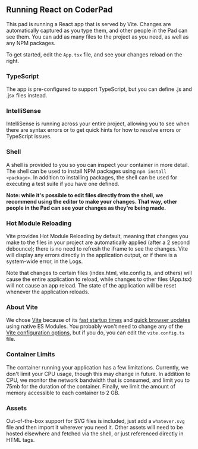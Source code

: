 ## Running React on CoderPad

This pad is running a React app that is served by Vite.  Changes are automatically captured as you type them, and other people in the Pad can see them.  You can add as many files to the project as you need, as well as any NPM packages.

To get started, edit the `App.tsx` file, and see your changes reload on the right.

### TypeScript

The app is pre-configured to support TypeScript, but you can define .js and .jsx files instead.

### IntelliSense

IntelliSense is running across your entire project, allowing you to see when there are syntax errors or to get quick hints for how to resolve errors or TypeScript issues.

### Shell

A shell is provided to you so you can inspect your container in more detail.  The shell can be used to install NPM packages using `npm install <package>`.  In addition to installing packages, the shell can be used for executing a test suite if you have one defined.

**Note: while it's possible to edit files directly from the shell, we recommend using the editor to make your changes.  That way, other people in the Pad can see your changes as they're being made.**

### Hot Module Reloading

Vite provides Hot Module Reloading by default, meaning that changes you make to the files in your project are automatically applied (after a 2 second debounce); there is no need to refresh the iframe to see the changes.  Vite will display any errors directly in the application output, or if there is a system-wide error, in the Logs.

Note that changes to certain files (index.html, vite.config.ts, and others) will cause the entire application to reload, while changes to other files (App.tsx) will not cause an app reload. The state of the application will be reset whenever the application reloads.

### About Vite

We chose [Vite](https://vitejs.dev) because of its [fast startup times](​​https://vitejs.dev/guide/why.html#slow-server-start) and [quick browser updates](https://vitejs.dev/guide/why.html#slow-updates) using native ES Modules.  You probably won't need to change any of the [Vite configuration options](https://vitejs.dev/config/), but if you do, you can edit the `vite.config.ts` file.

### Container Limits

The container running your application has a few limitations.  Currently, we don't limit your CPU usage, though this may change in future.  In addition to CPU, we monitor the network bandwidth that is consumed, and limit you to 75mb for the duration of the container.  Finally, we limit the amount of memory accessible to each container to 2 GB.

### Assets

Out-of-the-box support for SVG files is included, just add a `whatever.svg` file and then import it wherever you need it.  Other assets will need to be hosted elsewhere and fetched via the shell, or just referenced directly in HTML tags.
